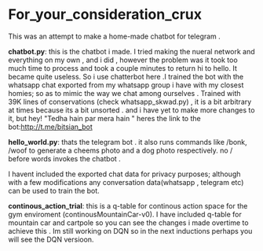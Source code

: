 # For_your_consideration_crux
This was an attempt to make a home-made chatbot for telegram . 



**chatbot.py**: this is the chatbot i made. I tried making the nueral network and everything on my own , and i did , however the problem was it took too much time to process and took a couple minutes to return hi to hello. It became quite useless. So i use chatterbot here .I trained the bot with the whatsapp chat exported from my whatsapp group i have with my closest homies; so as to mimic the way we chat among ourselves .  Trained with 39K lines of conservations (check whatsapp_skwad.py) , it is a bit arbitrary at times because its a bit unsorted . and i have yet to make more changes to it, but hey! "Tedha hain par mera hain "
heres the link to the bot:http://t.me/bitsian_bot


**hello_world.py**: thats the telegram bot . it also runs commands like /bonk, /woof to generate a cheems photo and a dog photo respectively. no / before words invokes the chatbot .


I havent included the exported chat data for privacy purposes; although with a few modifications any conversation data(whatsapp , telegram etc) can be used to train the bot.


**continous_action_trial**: this is a q-table for continous action space for the gym enviroment (continousMountainCar-v0). I have included q-table for mountain car and cartpole so you can see the changes i made overtime  to achieve this . Im still working on DQN so in the next inductions perhaps you will see the DQN versioon.



